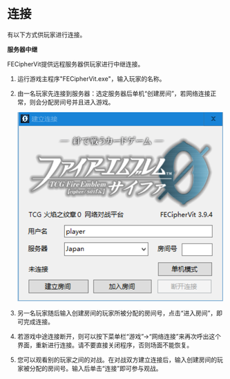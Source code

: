 ﻿# 连接

有以下方式供玩家进行连接。

**服务器中继**

FECipherVit提供远程服务器供玩家进行中继连接。


1. 运行游戏主程序"FECipherVit.exe"，输入玩家的名称。
2. 由一名玩家先连接到服务器：选定服务器后单机“创建房间”，若网络连接正常，则会分配房间号并且进入游戏。

   ![](../.gitbook/assets/connection2.png)

3. 另一名玩家随后输入创建房间的玩家所被分配的房间号，点击“进入房间”，即可完成连接。
4. 若游戏中途连接断开，则可以按下菜单栏“游戏”→“网络连接”来再次呼出这个界面，重新进行连接。请不要直接关闭程序，否则场面不能恢复。
5. 您可以观看别的玩家之间的对战。在对战双方建立连接后，输入创建房间的玩家被分配的房间号。输入后单击“连接”即可参与观战。



